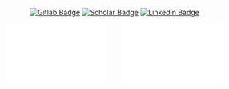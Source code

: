 <div align="center">
 
[![Gitlab Badge](https://img.shields.io/badge/-GitLab-1a1b27?style=flat-square&logo=Gitlab&logoColor=white)](https://gitlab.com/robsondepaula)
[![Scholar Badge](https://img.shields.io/badge/Scholar-1a1b27?style=flat-square&logo=google-chrome&logoColor=white)](https://scholar.google.com/citations?user=QucS_38AAAAJ&hl=en)
[![Linkedin Badge](https://img.shields.io/badge/-LinkedIn-1a1b27?style=flat-square&logo=Linkedin&logoColor=white)](https://www.linkedin.com/in/antoniorobsondepaula/)

<!-- learn
[![Reading: Exponential](https://img.shields.io/badge/reading-Exponential%20(book)-2b3752?style=flat-square&labelColor=3572a5)](https://www.amazon.com/Exponential-Accelerating-Technology-Leaving-Behind-ebook/dp/B092HXK5TB)
-->
 
<p>
  <img width="40%" src="https://github.com/robsondepaula/github-stats/blob/master/generated/overview.svg"/>
  <img style="margin-left: 5%" width="40%" src="https://github.com/robsondepaula/github-stats/blob/master/generated/languages.svg"/>
</p>

</div>
